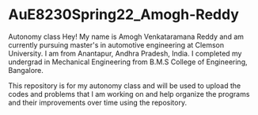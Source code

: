 # AuE8230Spring22_Amogh-Reddy
Autonomy class
Hey! My name is Amogh Venkataramana Reddy and am currently pursuing master's in automotive engineering at Clemson University. I am from Anantapur, Andhra Pradesh, India. I completed my undergrad in Mechanical Engineering from B.M.S College of Engineering, Bangalore. 

This repository is for my autonomy class and will be used to upload the codes and problems that I am working on and help organize the programs and their improvements over time using the repository. 
